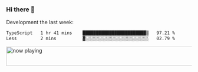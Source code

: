 ### Hi there 👋

Development the last week:
<!--START_SECTION:waka-->

```txt
TypeScript   1 hr 41 mins    ████████████████████████▒   97.21 %
Less         2 mins          ▓░░░░░░░░░░░░░░░░░░░░░░░░   02.79 %
```

<!--END_SECTION:waka-->

<!--
**JASONPANGGO/jasonpanggo** is a ✨ _special_ ✨ repository because its `README.md` (this file) appears on your GitHub profile.

Here are some ideas to get you started:

- 🔭 I’m currently working on ...
- 🌱 I’m currently learning ...
- 👯 I’m looking to collaborate on ...
- 🤔 I’m looking for help with ...
- 💬 Ask me about ...
- 📫 How to reach me: ...
- 😄 Pronouns: ...
- ⚡ Fun fact: ...
-->

<a href="https://volt.fm/user/q8yd9e79csfr57rt" target="_blank"><img src="https://spotify-badge-egoist.vercel.app/api/now-playing" width="540" height="52" alt="now playing"></a>
